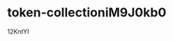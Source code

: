 # token-collectioniM9J0kb0

































































12KntYI
